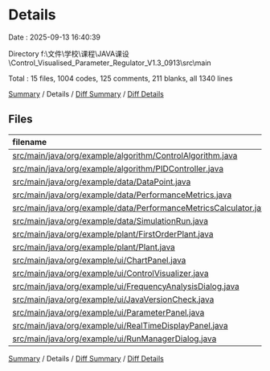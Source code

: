 # Details

Date : 2025-09-13 16:40:39

Directory f:\\文件\\学校\\课程\\JAVA课设\\Control_Visualised_Parameter_Regulator_V1.3_0913\\src\\main

Total : 15 files,  1004 codes, 125 comments, 211 blanks, all 1340 lines

[Summary](results.md) / Details / [Diff Summary](diff.md) / [Diff Details](diff-details.md)

## Files
| filename | language | code | comment | blank | total |
| :--- | :--- | ---: | ---: | ---: | ---: |
| [src/main/java/org/example/algorithm/ControlAlgorithm.java](/src/main/java/org/example/algorithm/ControlAlgorithm.java) | Java | 11 | 8 | 5 | 24 |
| [src/main/java/org/example/algorithm/PIDController.java](/src/main/java/org/example/algorithm/PIDController.java) | Java | 169 | 9 | 36 | 214 |
| [src/main/java/org/example/data/DataPoint.java](/src/main/java/org/example/data/DataPoint.java) | Java | 3 | 1 | 2 | 6 |
| [src/main/java/org/example/data/PerformanceMetrics.java](/src/main/java/org/example/data/PerformanceMetrics.java) | Java | 15 | 1 | 2 | 18 |
| [src/main/java/org/example/data/PerformanceMetricsCalculator.java](/src/main/java/org/example/data/PerformanceMetricsCalculator.java) | Java | 57 | 1 | 13 | 71 |
| [src/main/java/org/example/data/SimulationRun.java](/src/main/java/org/example/data/SimulationRun.java) | Java | 25 | 2 | 6 | 33 |
| [src/main/java/org/example/plant/FirstOrderPlant.java](/src/main/java/org/example/plant/FirstOrderPlant.java) | Java | 29 | 5 | 7 | 41 |
| [src/main/java/org/example/plant/Plant.java](/src/main/java/org/example/plant/Plant.java) | Java | 7 | 21 | 5 | 33 |
| [src/main/java/org/example/ui/ChartPanel.java](/src/main/java/org/example/ui/ChartPanel.java) | Java | 106 | 2 | 21 | 129 |
| [src/main/java/org/example/ui/ControlVisualizer.java](/src/main/java/org/example/ui/ControlVisualizer.java) | Java | 208 | 21 | 47 | 276 |
| [src/main/java/org/example/ui/FrequencyAnalysisDialog.java](/src/main/java/org/example/ui/FrequencyAnalysisDialog.java) | Java | 62 | 17 | 14 | 93 |
| [src/main/java/org/example/ui/JavaVersionCheck.java](/src/main/java/org/example/ui/JavaVersionCheck.java) | Java | 13 | 1 | 3 | 17 |
| [src/main/java/org/example/ui/ParameterPanel.java](/src/main/java/org/example/ui/ParameterPanel.java) | Java | 115 | 12 | 20 | 147 |
| [src/main/java/org/example/ui/RealTimeDisplayPanel.java](/src/main/java/org/example/ui/RealTimeDisplayPanel.java) | Java | 57 | 19 | 12 | 88 |
| [src/main/java/org/example/ui/RunManagerDialog.java](/src/main/java/org/example/ui/RunManagerDialog.java) | Java | 127 | 5 | 18 | 150 |

[Summary](results.md) / Details / [Diff Summary](diff.md) / [Diff Details](diff-details.md)